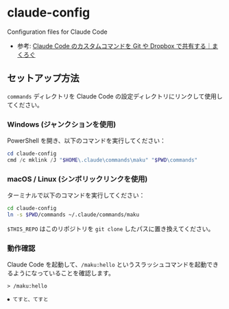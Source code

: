 # claude-config

Configuration files for Claude Code

- 参考: [Claude Code のカスタムコマンドを Git や Dropbox で共有する｜まくろぐ](https://maku.blog/p/xpwvvfz/)

## セットアップ方法

`commands` ディレクトリを Claude Code の設定ディレクトリにリンクして使用してください。

### Windows (ジャンクションを使用)

PowerShell を開き、以下のコマンドを実行してください：

```powershell
cd claude-config
cmd /c mklink /J "$HOME\.claude\commands\maku" "$PWD\commands"
```

### macOS / Linux (シンボリックリンクを使用)

ターミナルで以下のコマンドを実行してください：

```bash
cd claude-config
ln -s $PWD/commands ~/.claude/commands/maku
```

`$THIS_REPO` はこのリポジトリを `git clone` したパスに置き換えてください。

### 動作確認

Claude Code を起動して、`/maku:hello` というスラッシュコマンドを起動できるようになっていることを確認します。

```
> /maku:hello

⏺ てすと、てすと
```
